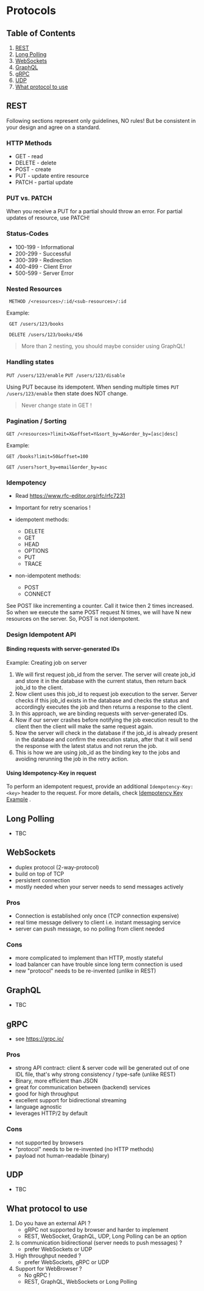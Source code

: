 # Protocols

## Table of Contents

1. [REST](#REST)
2. [Long Polling](#Long-Polling)
3. [WebSockets](#WebSockets)
4. [GraphQL](#GraphQL)
5. [gRPC](#gRPC)
6. [UDP](#UDP)
7. [What protocol to use](#What-Protocol-To-Use)

## REST

Following sections represent only guidelines, NO rules!
But be consistent in your design and agree on a standard.

### HTTP Methods

- GET - read
- DELETE - delete
- POST - create
- PUT - update entire resource
- PATCH - partial update

### PUT vs. PATCH

When you receive a PUT for a partial should throw an error.
For partial updates of resource, use PATCH!

### Status-Codes

- 100-199 - Informational
- 200-299 - Successful
- 300-399 - Redirection
- 400-499 - Client Error
- 500-599 - Server Error

### Nested Resources

`` METHOD /<resources>/:id/<sub-resources>/:id``

Example:

`` GET /users/123/books``

`` DELETE /users/123/books/456``

> More than 2 nesting, you should maybe consider using GraphQL!

### Handling states

``PUT /users/123/enable``
``PUT /users/123/disable``

Using PUT because its idempotent. When sending multiple times ``PUT /users/123/enable``
then state does NOT change.

> Never change state in GET !

### Pagination / Sorting

``GET /<resources>?limit=X&offset=Y&sort_by=A&order_by=[asc|desc]``

Example:

``GET /books?limit=50&offset=100``

``GET /users?sort_by=email&order_by=asc``

### Idempotency

- Read https://www.rfc-editor.org/rfc/rfc7231
- Important for retry scenarios !

- idempotent methods:
    - DELETE
    - GET
    - HEAD
    - OPTIONS
    - PUT
    - TRACE
- non-idempotent methods:
    - POST
    - CONNECT

See POST like incrementing a counter. Call it twice then 2 times increased.
So when we execute the same POST request N times, we will have N new resources on the server. So, POST is not
idempotent.

### Design Idempotent API

#### Binding requests with server-generated IDs

Example: Creating job on server

1. We will first request job_id from the server. The server will create job_id and store it in the database with the
   current status, then return back job_id to the client.
2. Now client uses this job_id to request job execution to the server. Server checks if this job_id exists in the
   database and checks the status and accordingly executes the job and then returns a response to the client.
3. In this approach, we are binding requests with server-generated IDs.
4. Now if our server crashes before notifying the job execution result to the client then the client will make the same
   request again.
5. Now the server will check in the database if the job_id is already present in the database and confirm the execution
   status, after that it will send the response with the latest status and not rerun the job.
6. This is how we are using job_id as the binding key to the jobs and avoiding rerunning the job in the retry action.

#### Using Idempotency-Key in request

To perform an idempotent request, provide an additional ``Idempotency-Key: <key>`` header to the request.
For more details, check
[Idempotency Key Example](https://multithreaded.stitchfix.com/blog/2017/06/26/patterns-of-soa-idempotency-key/#:~:text=In%20the%20purchasing%20example%2C%20suppose,ID%20is%20an%20idempotency%20key)
.

## Long Polling

- TBC

## WebSockets

- duplex protocol (2-way-protocol)
- build on top of TCP
- persistent connection
- mostly needed when your server needs to send messages actively

### Pros

- Connection is established only once (TCP connection expensive)
- real time message delivery to client i.e. instant messaging service
- server can push message, so no polling from client needed

### Cons

- more complicated to implement than HTTP, mostly stateful
- load balancer can have trouble since long term connection is used
- new "protocol" needs to be re-invented (unlike in REST)

## GraphQL
- TBC


## gRPC

- see https://grpc.io/

### Pros

- strong API contract: client & server code will be generated out of one IDL file, that's why strong consistency /
  type-safe (unlike REST)
- Binary, more efficient than JSON
- great for communication between (backend) services
- good for high throughput
- excellent support for bidirectional streaming
- language agnostic
- leverages HTTP/2 by default

### Cons

- not supported by browsers
- "protocol" needs to be re-invented (no HTTP methods)
- payload not human-readable (binary)

## UDP
- TBC

## What protocol to use

1. Do you have an external API ?
    - gRPC not supported by browser and harder to implement
    - REST, WebSocket, GraphQL, UDP, Long Polling can be an option
2. Is communication bidirectional (server needs to push messages) ?
    - prefer WebSockets or UDP
3. High throughput needed ?
    - prefer WebSockets, gRPC or UDP
4. Support for WebBrowser ?
    - No gRPC !
    - REST, GraphQL, WebSockets or Long Polling